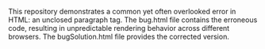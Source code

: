 This repository demonstrates a common yet often overlooked error in HTML: an unclosed paragraph tag.  The bug.html file contains the erroneous code, resulting in unpredictable rendering behavior across different browsers. The bugSolution.html file provides the corrected version.